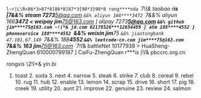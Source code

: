 `l~r|L\R<86*3>87*8[86*8]87*3{90*3}90*8
rong****nda `7!(*& taobao
r****is |7&&% steam
7273****5@qq.com `&&% aliyun
166****3472 `7&&% aliyun
166****3472 < weipay
jim****75@163.com ] alipay
7273****5@qq.com `&&% github
jim****75@163.com ~!(*& jd.com
62178526***12654489 ] atm
188****4552 } phoneservice
188****4552 `&&% weixin
jim****75 `&&% jiaotongbank
47.101.67.149 `7&&% 
188****4552 `&&% leetcode-cn.com
jim****75@163.com `7&&% 163
jim****75@163.com `7!(*& battleNet
10177938 > HuaSheng-ZhengQuan
610000799187 ] CaiFu-ZhengQuan
r****is |!(*& pbccrc.org.cn


rongxis \2!(*& yin.bi
1. toast 2. soda 3. next 4. narrow 5. steak 6. strike 7. club 8. cereal 9. rebel 10. rug 11. hub 12. enable 13. lemon 14. scrap 15. drive 16. short 17. pig 18. creek 19. utility 20. aunt 21. improve 22. genuine 23. review 24. salmon 